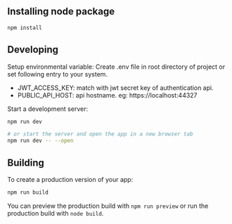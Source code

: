 ## Installing node package

```bash
npm install
```

## Developing

Setup environmental variable:
Create .env file in root directory of project or set following entry to your system.

- JWT_ACCESS_KEY: match with jwt secret key of authentication api.
- PUBLIC_API_HOST: api hostname. eg: https://localhost:44327

Start a development server:

```bash
npm run dev

# or start the server and open the app in a new browser tab
npm run dev -- --open
```

## Building

To create a production version of your app:

```bash
npm run build
```

You can preview the production build with `npm run preview` or run the production build with `node build`.
